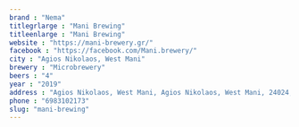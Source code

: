 ```yaml
---
brand : "Nema"
titlegrlarge : "Mani Brewing"
titleenlarge : "Mani Brewing"
website : "https://mani-brewery.gr/"
facebook : "https://facebook.com/Mani.brewery/"
city : "Agios Nikolaos, West Mani"
brewery : "Microbrewery"
beers : "4"
year : "2019"
address : "Agios Nikolaos, West Mani, Agios Nikolaos, West Mani, 24024, Greece"
phone : "6983102173"
slug: "mani-brewing"
---
```

